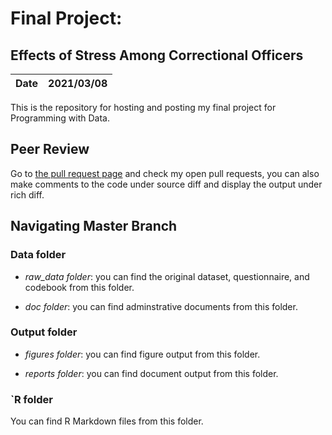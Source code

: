 # Final Project:
## Effects of Stress Among Correctional Officers


|**Date**|**2021/03/08**|
|--------|--------------|

This is the repository for hosting and posting my final project for Programming with Data.


## Peer Review

Go to [the pull request page](https://github.com/usf-progdata/hw-njie-DP/pulls) and check my open pull requests, you can also make comments to the code under source diff and display the output under rich diff. 


## Navigating Master Branch 

### Data folder

- *raw_data folder*: you can find the original dataset, questionnaire, and codebook from this folder.

- *doc folder*: you can find adminstrative documents from this folder.

### Output folder

- *figures folder*: you can find figure output from this folder.

- *reports folder*: you can find document output from this folder.

### `R folder

You can find R Markdown files from this folder.

